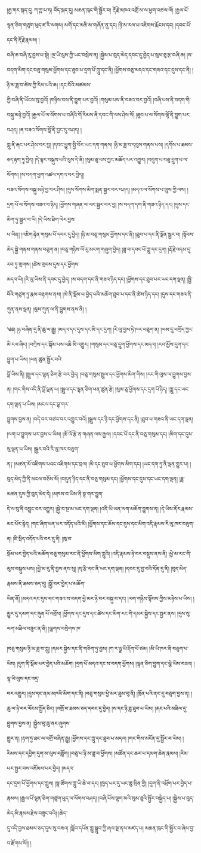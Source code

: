 ﻿  
།རྒྱ་གར་སྐད་དུ། ཀ་ཀྵ་པ་ཏ། བོད་སྐད་དུ། མཆན་ཁུང་གི་སྦྱོར་བ། རྡོ་རྗེ་མཁའ་འགྲོ་མ་ལ་ཕྱག་འཚལ་ལོ། །རྒྱལ་པོ་ལྷན་ཅིག་གཙུག་ཕུད་ཛ་རི་ལགས། མགོ་དང་མཆི་མ་གཞོན་ནུ་དང། །ཉི་མ་རལ་པ་འཇིགས་རྨོངས་དང། །དབང་པོ་དང་ནི་རྡོ་རྗེ་རྣམས། །  
བཞི་ཆ་བཞི་རུ་བྱས་པ་སྟེ། །ལྔ་ཡི་ལུས་ཀྱི་ཡང་བསྲེས་ན། །སྐྱེས་པ་བུད་མེད་དབང་དུ་བྱེད་པ་སུམ་ཅུ་རྩ་བཞི་ཆ། །ས་བདག་མིག་དང་བཅུ་གསུམ་ཕྱོགས་དང་ཐུབ་པ་དྲག་པོ་ཀླུ་དང་ནི། །ཕྱོགས་བཅུ་མདའ་དང་གཟའ་དང་དུས་དང་ནི། །ཉི་མ་ཟླ་བ་ཚེས་ཀྱི་རིམ་པའི་ཆ། །དང་བོའི་མཚམས་  
ཀྱི་བཞི་ནི་ཡོངས་སུ་བྱའོ། །གཉིས་བས་ནི་བྱུག་པར་བྱའོ། །གསུམ་པས་ནི་བཟའ་བར་བྱའོ། །བཞི་པས་ནི་བདག་གི་བསྐུ་མཉེ་བྱའོ། །རྒྱལ་པོ་ལ་སོགས་པ་བཞིའི་གོ་རིམས་ནི་དབང་གི་ལས་ཤེས་སོ། །ཐུབ་པ་ལ་སོགས་ལྷོ་ནི་བྱུག་པར་བཤད། །ན་བཟའ་སོགས་བློ་ནི་བྱང་དུ་བཤད། །  
ཀླུ་ནི་རྐང་པར་ཤེས་བར་བྱ། །དབང་ཕྱུག་སྤྱི་བོར་ཡང་དག་གནས། །ཉི་མ་ཟླ་བ་དབུས་གནས་པས། །དགོས་པ་ཐམས་ཅད་རྟག་ཏུ་བྱེད། །དེ་ལྟར་བསྐུས་པའི་ལུས་དེ་ནི། །སུམ་ཅུ་པས་ཀྱང་མཆོད་པར་འགྱུར། །བདུག་པ་བཅུ་དྲུག་པ་ལ་སོགས། །ས་བདག་ཕྱག་འཚལ་དགའ་བར་བྱེད།།  
བཟའ་སོགས་བསྐུ་མཉེ་བྱ་བར་ཤིས། །དུས་སོགས་མིག་སྨན་སྦྱར་བར་བཤད། །མདའ་ལ་སོགས་པ་ཁྲུས་ཀྱི་ལས། །དྲག་པོ་ལ་སོགས་བཟའ་བ་ཉིད། །ཕྱོགས་གཞན་ལ་ཡང་སྦྱར་བར་བྱ། །ས་བདག་དག་ནི་གཟའ་ཉིད་དང། །དུས་དང་མིག་ཏུ་སྦྱར་བ་ཡི། །དེ་ཡིས་ཐིག་ལེར་བྱས་  
པ་ཡིན། །འཇིག་རྟེན་གསུམ་པོ་དབང་དུ་བྱེད། །ཉི་མ་བཅུ་གསུམ་ཕྱོགས་དང་ནི། །ཐུབ་པ་དང་ནི་སྔོན་སྦྱར་བ། །སྟོབས་མེད་སྐྱེ་གནས་གནས་བཅུག་ན། །བཅུ་གཉིས་ལོ་རུ་མངག་གཞུག་བྱེད། །ཟླ་བ་དབང་པོ་ཀླུ་དང་དྲག། །རྡོ་རྗེ་འདམ་དུ་རབ་ཏུ་གྲགས། །ཚེས་གྲངས་དུས་དང་ཕྱོགས་  
མདའ་ཡི། །རི་ལུ་ཡིས་ནི་དབང་དུ་བྱེད། །ས་བདག་དང་ནི་གཟའ་ཉིད་དང། །ཕྱོགས་དང་ཐུབ་པར་ཡང་དག་ལྡན། །སྤྱི་བོའི་གཙུག་ཏུ་རྣམ་བརྟགས་ནས། །མེ་ནི་སྡོམ་པ་བྱེད་པའི་མཆོག་ཐུབ་པ་དང་ནི་ཚེས་ཉིད་དང། །དུས་དང་གཟའ་ནི་ཀུན་ནས་ལྡན། །ལུས་ཀུན་ལ་ནི་བྱུགས་ནས་ནི། །  
  
༄༅། །ཉ་བཞིན་དུ་ནི་ཆུ་ལ་རྒྱུ། །མདའ་དང་དུས་དང་མི་དང་དྲག། །རི་ལུ་བྱས་ཏེ་ཁར་བཅུག་ན། །ལམ་དུ་བགྲོད་ཀྱང་མི་ངལ་ཞིང། །བཀྲེས་དང་སྐོམ་པས་འཆི་མི་འགྱུར། །གསུམ་དང་བཅུ་དྲུག་ཕྱོགས་དང་མདའ། །རབ་མྱོས་དུག་དང་བྱུག་པ་ཡིས། །ཕན་ཚུན་སྦྱོར་བའི་  
བློ་ཡིས་ནི། །སྤྲུལ་དང་ལྷན་ཅིག་རྩེ་བར་བྱེད། །བཅུ་གསུམ་སྤྲུལ་དང་ཕྱོགས་མིག་གིས། །རང་གི་ལུས་ལ་བྱུགས་བྱས་ན། །གང་གིས་འདི་ནི་བློ་ལྡན་པ། །སྦྲུལ་དང་ལྷན་ཅིག་ཕན་ཚུན་རྩེ། །སུམ་ཅུ་ཕྱོགས་དང་དྲག་པོ་ཉིད། །ཀླུ་དང་ཡང་དག་ལྡན་པ་ཡིས། །མངལ་དང་བྷ་གར་  
བྱུགས་བྱས་ན། །བདེ་བར་བཙའ་བར་འགྱུར་བའོ། །སྦྲུལ་དང་ཉི་དང་ཕྱོགས་དང་ནི། །ཐུབ་པ་གཟའ་ནི་ཡང་དག་ལྡན། །ལག་པ་བྱུགས་པར་བྱས་པ་ཡིས། །ཆོ་ལོ་རྩེ་ན་གཞན་ལས་རྒྱལ། །དབང་པོ་དང་ནི་བཅུ་གསུམ་དང། །མིག་དང་དུས་སུ་ལྡན་པ་ཡིས། །སྦྱར་བའི་རི་ལུ་ཁར་བཅུག་  
ན༑ །མཚན་མོ་འཇིགས་པའང་འཇིགས་དང་བྲལ། །མི་དང་ཐུབ་པ་ཕྱོགས་མིག་དང། །ཡང་དག་ཏུ་ནི་ལྡན་གྱུར་པ། །བུད་མེད་ཀྱི་ནི་མངལ་བཅོས་སོ། །བདུན་ཉིད་དང་ནི་བཅུ་གསུམ་དང། །ཕྱོགས་དང་དུས་དང་ཡང་དག་ལྡན། །ཟླ་མཚན་དུས་ཀྱི་བུད་མེད་དེ། །མཁས་བ་ཡིས་ནི་བྷ་གར་བྱུག་  
དེ་ལ་བུ་ནི་འབྱུང་བར་འགྱུར། །སྐྱེ་བ་སྔ་མ་ཡང་དག་ལྡན། །འདི་ཡི་ཡན་ལག་མཆོག་བྱུགས་ན། །དེ་ཡིས་ནོར་རྣམས་མང་པོར་རྙེད། །གང་ཞིག་ཕན་པར་འདོད་པའི་མི། །ཕྱོགས་དང་ཆོས་དང་དུས་དང་མིག་འདི་རྣམས་རི་ལུ་ཁར་བཅུག་ན། །ཇི་སྲིད་འདོད་པའི་བར་དུ་ནི། །ཁུ་བ་  
སྡོམ་པར་བྱེད་པའི་མཆོག་བཅུ་གསུམ་རང་ནི་ཕྱོགས་མིག་ཀླུའི། །འདི་རྣམས་ཉེ་བར་བསྡུས་ནས་ནི། །ཕྱེ་མ་རང་གི་ལུས་བསྐུས་པས། །ཕྱེ་མ་རུ་ནི་བྱས་ནས་སུ། །སྭ་རྩི་དང་ནི་ཡང་དག་ལྡན། །དབང་དུ་བྱ་བའི་དོན་དུ་ནི། །བུད་མེད་རྣམས་ནི་ཐམས་ཅད་དུ། །སྨྱོ་བར་བྱེད་པ་མཆོག་  
ཡིན་ནོ། །མདའ་དང་དུས་དང་གཟའ་ས་བདག་ཕྱེ་མར་ཉེ་བར་བསྐུ་བ་དང། །ལག་གཉིས་སྟོབས་ཀྱིས་མཉེས་པ་ཡིས། །མྱུར་དུ་དམག་དང་རྐུན་པོ་འབྲོས། །ཕྱོགས་དང་དུས་དང་ཚེས་དང་མིག་རང་གི་དམར་སྐྱེས་དང་སྦྱར་ནས། །དུས་སུ་ལག་མཐིལ་བཟུང་ན་ནི། །ལྕགས་བསྲེགས་ཁ་  
  
།བཅུ་གསུམ་ཉི་མ་ཟླ་བ་ཀླུ། །དམར་སྐྱེས་དང་ནི་གཅིག་ཏུ་བྱས། །ཀ་ར་ཉྫ་ཡི་རྡོག་པོ་ཙམ། །མི་ཡི་ཁར་ནི་བཅུག་པ་ཡིས། །དུག་ནི་སྡོམ་པར་བྱེད་པའི་མཆོག། །དྲག་པོ་མདའ་དང་ས་བདག་ཕྱོགས། །ལྷན་ཅིག་བྱུག་དང་ལྕེ་ཡིས་བཟའ། །ལྷ་ཡི་ལུས་དང་འདྲ་  
བར་འགྱུར། །དུས་དང་ནམ་མཁའི་མིག་དང་ནི། །བཅུ་གསུམ་ཕྱེ་མར་ཐུམ་བུ་ནི། །ཁྲོན་པའི་ནང་དུ་བཅུག་བྱས་ན། །ཆུ་ལ་ཉེ་བར་ལོངས་སྤྱོད་ཅིང། །འགྲོ་བ་ཐམས་ཅད་དབང་དུ་བྱེད། །ས་དང་ཉི་ཟླ་ཐུབ་པ་ཡིས། །རྐང་པའི་མཐིལ་དུ་བྱུགས་བྱས་ན། །སྐྱེས་བུ་ཆུ་ནང་ཞུགས་  
གྱུར་ན། །རྟག་ཏུ་ཐང་ལ་འགྲོ་བཞིན་རྒྱུ། །ཕྱོགས་དང་ཀླུ་དང་ཐུབ་པ་མདའ། །གང་གིས་མངོན་དུ་སྦྱོར་བ་ཡིས། །རིམས་དང་དབྱིག་དུག་མ་ལུས་བཟློག། །བཅུ་པ་ཉི་མ་ཟླ་བ་ཕྱོགས། །མཚོན་དང་ཆར་པ་དམག་ཆེན་རྣམས། །རིམ་པར་སྦྱར་བས་འཇོམས་པར་བྱེད། །མདའ་  
དང་དྲག་པོ་ཕྱོགས་དང་ཀླུས། །སྣ་ཚོགས་ཀླུ་ཡི་ཆེ་བ་དང། །ཁྱད་པར་དུ་ཡང་ཆུ་སྲིན་གྱི། །དུག་ནི་འཕྲོག་པར་བྱེད་པ་རྣམས། །རྒྱལ་པོ་ལྷན་ཅིག་གཙུག་ཕུད་ལ་སོགས་བཤད། །བཞི་པོས་ལྷག་མའི་སུམ་ཅུའི་སྦྱོར་བསྐྱེད་པ། །སྐྱེས་པ་བུད་མེད་མི་རྣམས་རྗེས་བཟུང་བའི། །ཆེད་  
དུ་འདི་བྱས་ཐམས་ཅད་དུས་སུ་བཟའ། །སློབ་དཔོན་ཀླུ་སྒྲུབ་ཀྱི་ཞལ་སྔ་ནས་མཛད་པ། མཆན་ཁུང་གི་སྦྱོར་བ་ཞེས་བྱ་བ་རྫོགས་སོ།། །  
  
  
